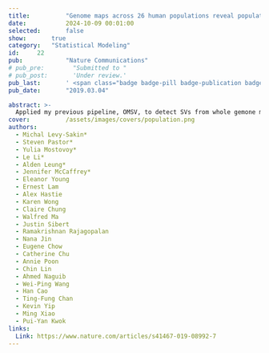 ```yaml
---
title:          "Genome maps across 26 human populations reveal population-specific patterns of structural variation"
date:           2024-10-09 00:01:00
selected:       false
show:		true
category:	"Statistical Modeling"
id:		22
pub:            "Nature Communications"
# pub_pre:        "Submitted to "
# pub_post:       'Under review.'
pub_last:       ' <span class="badge badge-pill badge-publication badge-success">Spotlight</span>'
pub_date:       "2019.03.04"

abstract: >-
  Applied my previous pipeline, OMSV, to detect SVs from whole gemone maps of 154 individuals across 26 populations and conducted population-level analysis. The results through PCA study on a large-scale of data revealed the population patterns of SVs and provided biological and evolutionary insights.
cover:          /assets/images/covers/population.png
authors:
  - Michal Levy-Sakin*
  - Steven Pastor*
  - Yulia Mostovoy*
  - Le Li*
  - Alden Leung*
  - Jennifer McCaffrey*
  - Eleanor Young
  - Ernest Lam
  - Alex Hastie
  - Karen Wong
  - Claire Chung
  - Walfred Ma
  - Justin Sibert
  - Ramakrishnan Rajagopalan
  - Nana Jin
  - Eugene Chow
  - Catherine Chu
  - Annie Poon
  - Chin Lin
  - Ahmed Naguib
  - Wei-Ping Wang
  - Han Cao
  - Ting-Fung Chan
  - Kevin Yip
  - Ming Xiao
  - Pui-Yan Kwok
links:
  Link: https://www.nature.com/articles/s41467-019-08992-7
---
```

